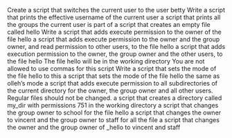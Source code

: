 Create a script that switches the current user to the user betty
Write a script that prints the effective username of the current user
a script that prints all the groups the current user is part of
a script that creates an empty file called hello
Write a script that adds execute permission to the owner of the file hello
a script that adds execute permission to the owner and the group owner, and read permission to other users, to the file hello
a script that adds execution permission to the owner, the group owner and the other users, to the file hello
The file hello will be in the working directory You are not allowed to use commas for this script
Write a script that sets the mode of the file hello to this
a script that sets the mode of the file hello the same as olleh’s mode
a script that adds execute permission to all subdirectories of the current directory for the owner, the group owner and all other users. Regular files should not be changed.
a script that creates a directory called my_dir with permissions 751 in the working directory
a script that changes the group owner to school for the file hello
a script that changes the owner to vincent and the group owner to staff for all the file
a script that changes the owner and the group owner of _hello to vincent and staff
